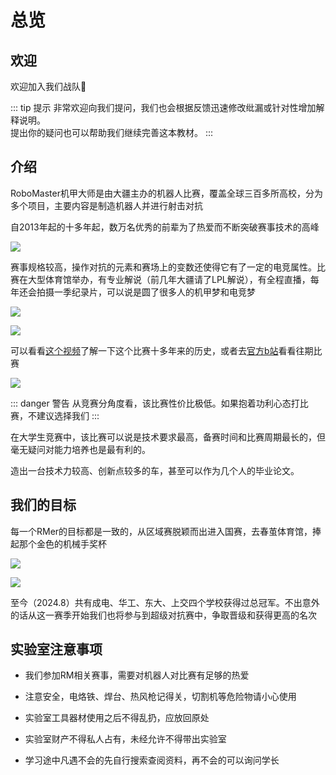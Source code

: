 # 总览
## 欢迎
欢迎加入我们战队:tada:  

::: tip 提示
非常欢迎向我们提问，我们也会根据反馈迅速修改纰漏或针对性增加解释说明。  
提出你的疑问也可以帮助我们继续完善这本教材。
:::

## 介绍
RoboMaster机甲大师是由大疆主办的机器人比赛，覆盖全球三百多所高校，分为多个项目，主要内容是制造机器人并进行射击对抗

自2013年起的十多年起，数万名优秀的前辈为了热爱而不断突破赛事技术的高峰

![](/3bbd15f5c74b21669740129961548076.jpeg)

赛事规格较高，操作对抗的元素和赛场上的变数还使得它有了一定的电竞属性。比赛在大型体育馆举办，有专业解说（前几年大疆请了LPL解说），有全程直播，每年还会拍摄一季纪录片，可以说是圆了很多人的机甲梦和电竞梦


![](/FA7A2585-opq3160614670.jpg)

![](/FA7A2958-opq3160629064.jpg)

可以看看[这个视频](https://www.bilibili.com/video/BV1oP41117f1)了解一下这个比赛十多年来的历史，或者去[官方b站](https://space.bilibili.com/20554233/channel/collectiondetail?sid=1572868)看看往期比赛

![](/bf3938492efc21669740407975546242.jpeg)

::: danger 警告
从竞赛分角度看，该比赛性价比极低。如果抱着功利心态打比赛，不建议选择我们
:::

在大学生竞赛中，该比赛可以说是技术要求最高，备赛时间和比赛周期最长的，但毫无疑问对能力培养也是最有利的。

造出一台技术力较高、创新点较多的车，甚至可以作为几个人的毕业论文。  

## 我们的目标
每一个RMer的目标都是一致的，从区域赛脱颖而出进入国赛，去春茧体育馆，捧起那个金色的机械手奖杯

![](/FG__9629-opq3160606651.jpg)

![](/35f1f8945d1b6cb5eb23b6b77f492939de9a1fa4.jpg)

至今（2024.8）共有成电、华工、东大、上交四个学校获得过总冠军。不出意外的话从这一赛季开始我们也将参与到超级对抗赛中，争取晋级和获得更高的名次

## 实验室注意事项
- 我们参加RM相关赛事，需要对机器人对比赛有足够的热爱

- 注意安全，电烙铁、焊台、热风枪记得关，切割机等危险物请小心使用

- 实验室工具器材使用之后不得乱扔，应放回原处

- 实验室财产不得私人占有，未经允许不得带出实验室

- 学习途中凡遇不会的先自行搜索查阅资料，再不会的可以询问学长
